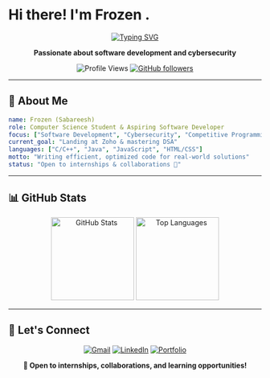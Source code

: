 # Hi there! I'm **Frozen** .

<div align="center">
  
  [![Typing SVG](https://readme-typing-svg.demolab.com?font=Fira+Code&size=20&duration=2500&pause=800&color=00D4FF&center=true&vCenter=true&width=500&lines=Self-Taught+Developer+%F0%9F%92%BB;Computer+Science+Student+%F0%9F%8E%93;Problem+Solver+%F0%9F%A7%A9;Cybersecurity+Enthusiast+%F0%9F%94%90;Always+Learning!+%F0%9F%9A%80)](https://git.io/typing-svg)
  
  **Passionate about software development and cybersecurity**
  
  ![Profile Views](https://komarev.com/ghpvc/?username=Frozen-47&label=Profile%20views&color=0e75b6&style=flat)
  [![GitHub followers](https://img.shields.io/github/followers/Frozen-47?label=Followers&style=social)](https://github.com/Frozen-47)
  
</div>

---

## 🎯 About Me

```yaml
name: Frozen (Sabareesh)
role: Computer Science Student & Aspiring Software Developer
focus: ["Software Development", "Cybersecurity", "Competitive Programming"]
current_goal: "Landing at Zoho & mastering DSA"
languages: ["C/C++", "Java", "JavaScript", "HTML/CSS"]
motto: "Writing efficient, optimized code for real-world solutions"
status: "Open to internships & collaborations 🚀"
```

---

## 📊 GitHub Stats

<div align="center">
  
<img src="https://github-readme-stats.vercel.app/api?username=Frozen-47&show_icons=true&theme=radical&hide_border=true&bg_color=0D1117&title_color=00D4FF&icon_color=00D4FF&text_color=FFFFFF" alt="GitHub Stats" height="165"/>
<img src="https://github-readme-stats.vercel.app/api/top-langs/?username=Frozen-47&layout=compact&theme=radical&hide_border=true&bg_color=0D1117&title_color=00D4FF&text_color=FFFFFF" alt="Top Languages" height="165"/>

</div>

---

## 🤝 Let's Connect

<div align="center">

[![Gmail](https://img.shields.io/badge/Gmail-D14836?style=for-the-badge&logo=gmail&logoColor=white)](mailto:sabareeshgm47@gmail.com)
[![LinkedIn](https://img.shields.io/badge/LinkedIn-0077B5?style=for-the-badge&logo=linkedin&logoColor=white)](https://linkedin.com/in/sabareesh-gm)
[![Portfolio](https://img.shields.io/badge/Portfolio-FF6B6B?style=for-the-badge&logo=google-chrome&logoColor=white)](https://frozen47.vercel.app)

**💼 Open to internships, collaborations, and learning opportunities!**

</div>


